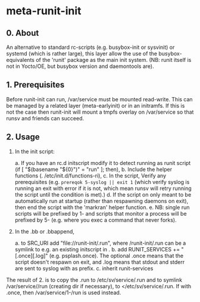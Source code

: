 # meta-runit-init

## 0. About

An alternative to standard rc-scripts (e.g. busybox-init or sysvinit)
or systemd (which is rather large), this layer allow the use of the
busybox-equivalents of the 'runit' package as the main init system.
(NB: runit itself is not in Yocto/OE, but busybox version and
daemontools are).

## 1. Prerequisites

Before runit-init can run, /var/service must be mounted read-write.
This can be managed by a related layer (meta-earlyinit) or in an
initramfs.  If this is not the case then runit-init will mount a
tmpfs overlay on /var/service so that runsv and friends can succeed.

## 2. Usage

1.  In the init script:

    a.  If you have an rc.d initscript modify it to detect running
        as runit script (if [ "$(basename "${0}")" = "run" ]; then),
    b.  Include the helper functions (. /etc/init.d/functions-ri),
    c.  In the script, Verify any prerequisites (e.g.
        ``prereqok 5-syslog || exit 1``
        (which verify syslog is running an exit with error if it
        is not, which mean runsv will retry running the script until
        the condition is met).)
    d.  If the script on only meant to be automatically run at startup
        (rather than respawning daemons on exit), then end the script
        with the 'markran' helper function.
    e.  NB: single run scripts will be prefixed by 1- and scripts
        that monitor a process will be prefixed by 5- (e.g. where
        you exec a command that never forks).

2.  In the .bb or .bbappend,

    a. to SRC_URI add "file://runit-init/<service-name>.run", where
       <recipe-extra-files-dir>/runit-init/<service-name>.run can be
       a symlink to e.g. an existing initscript in <recipe-extra-files-dir>.
    b. add RUNIT_SERVICES += "<servicename>[.once][.log]"
       (e.g. psplash.once).  The optional .once means that the script doesn't
       respawn on exit, and .log means that stdout and stderr are sent
       to syslog with <servicename> as prefix.
   c.  inherit runit-services

The result of 2. is to copy the <service-name>.run to
/etc/sv/service/<service-name>.run and to symlink
/var/service/<service-name>/run (creating dir if necessary),
to </etc/sv/service/<service-name>.run.  If with .once, then
/var/service/1-<service-name>/run is used instead.
